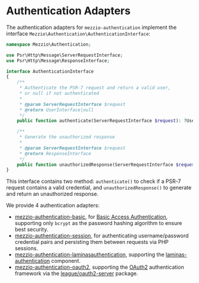 # Authentication Adapters

The authentication adapters for `mezzio-authentication` implement the
interface `Mezzio\Authentication\AuthenticationInterface`:

```php
namespace Mezzio\Authentication;

use Psr\Http\Message\ServerRequestInterface;
use Psr\Http\Message\ResponseInterface;

interface AuthenticationInterface
{
    /**
     * Authenticate the PSR-7 request and return a valid user,
     * or null if not authenticated
     *
     * @param ServerRequestInterface $request
     * @return UserInterface|null
     */
    public function authenticate(ServerRequestInterface $request): ?UserInterface;

    /**
     * Generate the unauthorized response
     *
     * @param ServerRequestInterface $request
     * @return ResponseInterface
     */
    public function unauthorizedResponse(ServerRequestInterface $request): ResponseInterface;
}
```

This interface contains two method: `authenticate()` to check if a PSR-7
request contains a valid credential, and `unauthorizedResponse()` to generate
and return an unauthorized response.

We provide 4 authentication adapters:

- [mezzio-authentication-basic](https://github.com/mezzio/mezzio-authentication-basic),
  for [Basic Access Authentication](https://en.wikipedia.org/wiki/Basic_access_authentication),
  supporting only `bcrypt` as the password hashing algorithm to ensure best
  security.
- [mezzio-authentication-session](https://github.com/mezzio/mezzio-authentication-session),
  for authenticating username/password credential pairs and persisting them
  between requests via PHP sessions.
- [mezzio-authentication-laminasauthentication](https://github.com/mezzio/mezzio-authentication-laminasauthentication),
  supporting the [laminas-authentication](https://github.com/laminas/laminas-authentication)
  component.
- [mezzio-authentication-oauth2](https://github.com/mezzio/mezzio-authentication-oauth2),
  supporting the [OAuth2](https://oauth.net/2/) authentication framework via the
  [league/oauth2-server](https://oauth2.thephpleague.com/) package.
